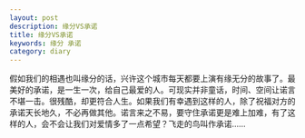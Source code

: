 ```yaml
---
layout: post
description: 缘分VS承诺
title: 缘分VS承诺
keywords: 缘分 承诺
category: diary
---
```

假如我们的相遇也叫缘分的话，兴许这个城市每天都要上演有缘无分的故事了。最美好的承诺，是一生一次，给自己最爱的人。可现实并非童话，时间、空间让诺言不堪一击。很残酷，却更符合人生。如果我们有幸遇到这样的人，除了祝福对方的承诺天长地久，不必再做其他。诺言来之不易，要守住承诺更是难上加难，有了这样的人，会不会让我们对爱情多了一点希望？飞走的鸟叫作承诺…… 
